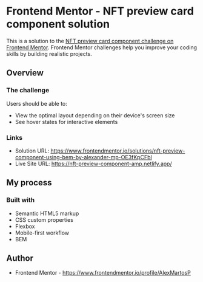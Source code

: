 # Frontend Mentor - NFT preview card component solution

This is a solution to the [NFT preview card component challenge on Frontend Mentor](https://www.frontendmentor.io/challenges/nft-preview-card-component-SbdUL_w0U). Frontend Mentor challenges help you improve your coding skills by building realistic projects.

## Overview

### The challenge

Users should be able to:

- View the optimal layout depending on their device's screen size
- See hover states for interactive elements

### Links

- Solution URL: https://www.frontendmentor.io/solutions/nft-preview-component-using-bem-by-alexander-mp-OE3fKpCFbl
- Live Site URL: https://nft-preview-component-amp.netlify.app/

## My process

### Built with

- Semantic HTML5 markup
- CSS custom properties
- Flexbox
- Mobile-first workflow
- BEM

## Author

- Frontend Mentor - https://www.frontendmentor.io/profile/AlexMartosP
